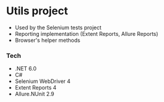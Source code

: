 # Utils project 
- Used by the Selenium tests project
- Reporting implementation (Extent Reports, Allure Reports)
- Browser's helper methods

### Tech
- .NET 6.0
- C#
- Selenium WebDriver 4
- Extent Reports 4
- Allure.NUnit 2.9